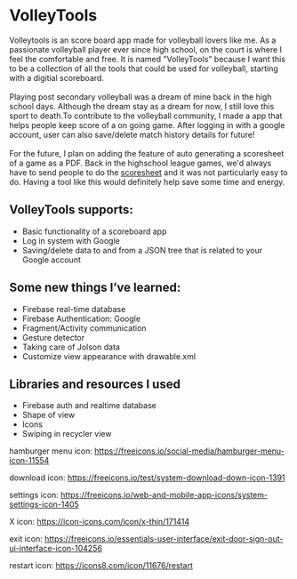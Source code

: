 # VolleyTools
Volleytools is an score board app made for volleyball lovers like me. As a passionate volleyball player ever since high school, on the court is where I feel the comfortable and free. It is named "VolleyTools" because I want this to be a collection of all the tools that could be used for volleyball, starting with a digitial scoreboard.
<br/>
<br/>
Playing post secondary volleyball was a dream of mine back in the high school days. Although the dream stay as a dream for now, I still love this sport to death.To contribute to the volleyball community, I made a app that helps people keep score of a on going game. After logging in with a google account, user can also save/delete match history details for future!
<br/>
<br/>
For the future, I plan on adding the feature of auto generating a scoresheet of a game as a PDF. Back in the highschool league games, we'd always have to send people to do the [scoresheet](https://volleyball.ca/uploads/Development/Referee/Rules/Volleyball_Canada_Score_Sheet_Presentation_v3_4_-_Sept_2016.pdf) and it was not particularly easy to do. Having a tool like this would definitely help save some time and energy.


## VolleyTools supports:
- Basic functionality of a scoreboard app
- Log in system with Google
- Saving/delete data to and from a JSON tree that is related to your Google account

## Some new things I’ve learned:
- Firebase real-time database
- Firebase Authentication: Google
- Fragment/Activity communication 
- Gesture detector
- Taking care of Jolson data 
- Customize view appearance with drawable.xml

## Libraries and resources I used
- Firebase auth and realtime database
- Shape of view 
- Icons 
- Swiping in recycler view

hamburger menu icon: https://freeicons.io/social-media/hamburger-menu-icon-11554

download icon: https://freeicons.io/test/system-download-down-icon-1391

settings icon: https://freeicons.io/web-and-mobile-app-icons/system-settings-icon-1405

X icon: https://icon-icons.com/icon/x-thin/171414

exit icon: https://freeicons.io/essentials-user-interface/exit-door-sign-out-ui-interface-icon-104256

restart icon: https://icons8.com/icon/11676/restart
